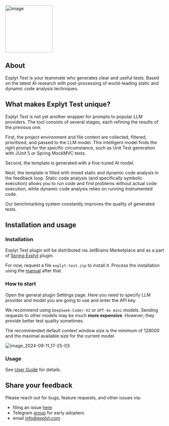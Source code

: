 <img width="150" alt="image" src="https://github.com/user-attachments/assets/1948e02a-885e-4659-8f97-50b64b006539">

## About 

Explyt Test is your teammate who generates clear and useful tests. Based on the latest AI research with post-processing of world-leading static and dynamic code analysis techniques.

## What makes Explyt Test unique?

Explyt Test is not yet another wrapper for prompts to popular LLM providers. The tool consists of several stages, each refining the results of the previous one.

First, the project environment and file context are collected, filtered, prioritized, and passed to the LLM model. This intelligent model finds the right prompt for the specific circumstance, such as Unit Test generation with JUnit 5 or Spring MockMVC tests.

Second, the template is generated with a fine-tuned AI model.

Next, the template is filled with mixed static and dynamic code analysis in the feedback loop. Static code analysis (and specifically symbolic execution) allows you to run code and find problems without actual code execution, while dynamic code analysis relies on running instrumented code.

Our benchmarking system constantly improves the quality of generated tests.

## Installation and usage

### Installation 

Explyt Test plugin will be distributed via JetBrains Marketplace and as a part of <a href="https://plugins.jetbrains.com/plugin/23273-spring-explyt">Spring Explyt</a> plugin. 

For now, request a file `explyt-test.zip` to install it. Process the installation using the <a href="https://www.jetbrains.com/help/idea/managing-plugins.html#install_plugin_from_disk">manual</a> after that.

### How to start

Open the general plugin Settings page. Here you need to specify LLM provider and model you are going to use and enter the API key. 

We recommend using `DeepSeek-Coder-V2` or `GPT-4o mini` models. Sending requests to other models may be much **more expensive**. However, they provide better test quality sometimes.

The recommended default context window size is the minimum of 128000 and the maximal available size for the current model.

![image_2024-09-11_17-25-03](https://github.com/user-attachments/assets/fb730a47-5df4-4f59-8205-79bac34b472f)

### Usage

See <a href="https://github.com/explyt/explyt-test-issues/blob/main/User%20Guide.md">User Guide</a> for details.


## Share your feedback

Please reach out for bugs, feature requests, and other issues via:

* filing an issue <a href="https://github.com/explyt/explyt-test-issues/issues/new/choose">here</a>
* Telegram <a href="https://t.me/explyttest">group</a> for early adopters
* email info@explyt.com
